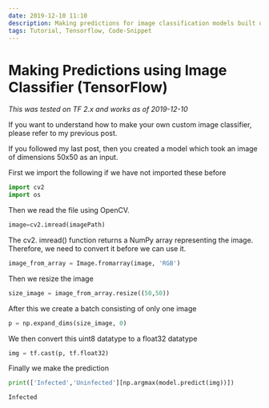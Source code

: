 ```yaml
---
date: 2019-12-10 11:10
description: Making predictions for image classification models built using TensorFlow
tags: Tutorial, Tensorflow, Code-Snippet
---
```


# Making Predictions using Image Classifier (TensorFlow)

*This was tested on TF 2.x and works as of 2019-12-10*

If you want to understand how to make your own custom image classifier, please refer to my previous post.

If you followed my last post, then you created a model which took an image of dimensions 50x50 as an input.

First we import the following if we have not imported these before

```python
import cv2
import os
```

Then we read the file using OpenCV.

```python
image=cv2.imread(imagePath)
```

The cv2. imread() function returns a NumPy array representing the image. Therefore, we need to convert it before we can use it.

```python
image_from_array = Image.fromarray(image, 'RGB')
```

Then we resize the image

```python
size_image = image_from_array.resize((50,50))
```

After this we create a batch consisting of only one image

```python
p = np.expand_dims(size_image, 0)
```

We then convert this uint8 datatype to a float32 datatype

```python
img = tf.cast(p, tf.float32)
```

Finally we make the prediction

```python
print(['Infected','Uninfected'][np.argmax(model.predict(img))])
```

`Infected`


